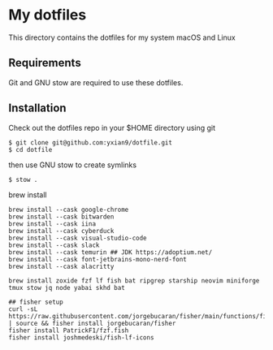 # My dotfiles

This directory contains the dotfiles for my system macOS and Linux

## Requirements
Git and GNU stow are required to use these dotfiles.


## Installation
Check out the dotfiles repo in your $HOME directory using git

```
$ git clone git@github.com:yxian9/dotfile.git
$ cd dotfile
```

then use GNU stow to create symlinks

```
$ stow .
```

brew install
```
brew install --cask google-chrome
brew install --cask bitwarden
brew install --cask iina
brew install --cask cyberduck
brew install --cask visual-studio-code
brew install --cask slack
brew install --cask temurin ## JDK https://adoptium.net/ 
brew install --cask font-jetbrains-mono-nerd-font
brew install --cask alacritty

brew install zoxide fzf lf fish bat ripgrep starship neovim miniforge tmux stow jq node yabai skhd bat  

## fisher setup
curl -sL https://raw.githubusercontent.com/jorgebucaran/fisher/main/functions/fisher.fish | source && fisher install jorgebucaran/fisher
fisher install PatrickF1/fzf.fish
fisher install joshmedeski/fish-lf-icons

```


